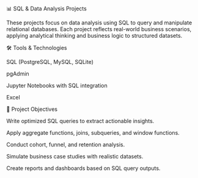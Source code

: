 📊 SQL & Data Analysis Projects

These projects focus on data analysis using SQL to query and manipulate relational databases. Each project reflects real-world business scenarios, applying analytical thinking and business logic to structured datasets.

🛠️ Tools & Technologies

SQL (PostgreSQL, MySQL, SQLite)

pgAdmin

Jupyter Notebooks with SQL integration

Excel 

🎯 Project Objectives

Write optimized SQL queries to extract actionable insights.

Apply aggregate functions, joins, subqueries, and window functions.

Conduct cohort, funnel, and retention analysis.

Simulate business case studies with realistic datasets.

Create reports and dashboards based on SQL query outputs.

